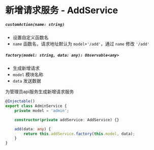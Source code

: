 # 新增请求服务 - AddService

##### `customAction(name: string)`

- 设置自定义函数名
- `name` 函数名，请求地址默认为 `model+'/add'`，通过 `name` 修改 `'/add'`

##### `factory(model: string, data: any): Observable<any>`

- 生成新增请求
- `model` 模块名称
- `data` 发送数据

为管理员api服务生成新增请求服务

```typescript
@Injectable()
export class AdminService {
    private model = 'admin';

    constructor(private addService: AddService) {}

    add(data: any) {
        return this.addService.factory(this.model, data);
    }
}
```